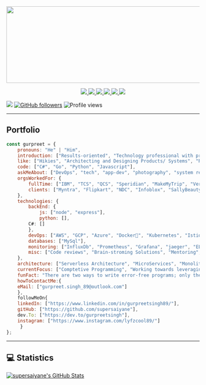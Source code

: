 <img src="https://github.com/supersaiyane/supersaiyane/blob/main/Resources/name-removebg-preview.png" width="995" height="200"/>

<p align="center">
  <a href= "https://github.com/supersaiyane/">
    <img src="https://img.icons8.com/material-outlined/30/689d6a/source-code.png"/>
  </a>
  <a href= "https://instagram.com/lyfzcool89/">
    <img src="https://img.icons8.com/wired/32/000000/instagram-new.png"/>
  </a>
  <a href= "https://supersaiyane.github.io/gurpreetsingh/">
    <img src="https://img.icons8.com/material-outlined/30/689d6a/geography.png"/>
  </a>
  <a href= "https://dev.to/gurpreetsingh">
    <img src="https://img.icons8.com/windows/32/000000/dev.png"/>
  </a>
  <a href= "https://www.linkedin.com/in/gurpreetsingh89/">
    <img src="https://img.icons8.com/material-outlined/30/689d6a/linkedin.png"/>
  </a>
  <a href= "mailto:gurpreet.singh_89@outlook.com">
    <img src="https://img.icons8.com/wired/32/000000/apple-mail.png"/>
  </a>	
</p>  

![](https://visitor-badge.glitch.me/badge?page_id=github.com/supersaiyane) [![GitHub followers](https://img.shields.io/github/followers/supersaiyane?label=Follow&style=social)](https://github.com/supersaiyane/?tab=follow) ![Profile views](https://gpvc.arturio.dev/supersaiyane) 

---

## Portfolio

```javascript
const gurpreet = {
    pronouns: "He" | "Him",
    introduction: ["Results-oriented", "Technology professional with proven leadership ability"],
    like: ["Hikies", "Architecting and Designing Products/ Systems", "Reading"],
    code: ["C#", "Go", "Python", "Javascript"],
    askMeAbout: ["DevOps", "tech", "app-dev", "photography", "system reliability", "system-design"],
    orgsWorkedFor: {
		fullTime: ["IBM", "TCS", "QCS", "Speridian", "MakeMyTrip", "Vertisystem"],
		clients: ["Myntra", "Flipkart", "NDC", "Infoblox", "SallyBeauty", "ReportWorkBench"]
	},
    technologies: {
        backEnd: {
            js: ["node", "express"],
            python: [],
	    C#: []
        },
        devOps: ["AWS", "GCP", "Azure", "Docker🐳", "Kubernetes", "Istio", "Ansible", "Spinnaker", "Jenkins", "Nginx"],
        databases: ["MySql"],
        monitoring: ["InfluxDb", "Prometheus", "Grafana", "jaeger", "ELK"],
        misc: ["Code reviews", "Brain-stroming Solutions", "Mentoring", "Process reviews", "Spec review", "Managing projects"]
    },
    architecture: ["Serverless Architecture", "MicroServices", "Monolith", "Single page applications"],
    currentFocus: ["Comptetive Programming", "Working towards leveraging DevOps to next level"],
    funFact: "There are two ways to write error-free programs; only the third one works",
    howToContactMe:{
	eMail: ["gurpreet.singh_89@outlook.com"]
	},
    followMeOn{
	linkedIn: ["https://www.linkedin.com/in/gurpreetsingh89/"],
	gitHub: ["https://github.com/supersaiyane"],
	dev.To: ["https://dev.to/gurpreetsingh"],
	instagram: ["https://www.instagram.com/lyfzcool89/"]
     }	
};
```


---
## 💻 Statistics


<a href="https://github.com/supersaiyane/supersaiyane">
  <img align="center" src="https://bad-apple-github-readme.vercel.app/api?username=supersaiyane&show_icons=true&line_height=27&count_private=true" alt="supersaiyane's GitHub Stats" />
</a>
